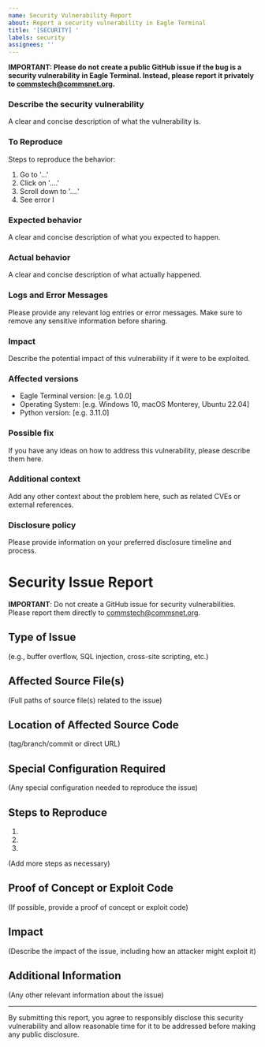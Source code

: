 ```yaml
---
name: Security Vulnerability Report
about: Report a security vulnerability in Eagle Terminal
title: '[SECURITY] '
labels: security
assignees: ''
---
```


**IMPORTANT: Please do not create a public GitHub issue if the bug is a security vulnerability in Eagle Terminal. Instead, please report it privately to commstech@commsnet.org.**

### Describe the security vulnerability
A clear and concise description of what the vulnerability is.

### To Reproduce
Steps to reproduce the behavior:
1. Go to '...'
2. Click on '....'
3. Scroll down to '....'
4. See error
I
### Expected behavior
A clear and concise description of what you expected to happen.

### Actual behavior
A clear and concise description of what actually happened.

### Logs and Error Messages
Please provide any relevant log entries or error messages. Make sure to remove any sensitive information before sharing.

### Impact
Describe the potential impact of this vulnerability if it were to be exploited.

### Affected versions
- Eagle Terminal version: [e.g. 1.0.0]
- Operating System: [e.g. Windows 10, macOS Monterey, Ubuntu 22.04]
- Python version: [e.g. 3.11.0]

### Possible fix
If you have any ideas on how to address this vulnerability, please describe them here.

### Additional context
Add any other context about the problem here, such as related CVEs or external references.

### Disclosure policy
Please provide information on your preferred disclosure timeline and process.

# Security Issue Report

**IMPORTANT**: Do not create a GitHub issue for security vulnerabilities. Please report them directly to commstech@commsnet.org.

## Type of Issue
(e.g., buffer overflow, SQL injection, cross-site scripting, etc.)

## Affected Source File(s)
(Full paths of source file(s) related to the issue)

## Location of Affected Source Code
(tag/branch/commit or direct URL)

## Special Configuration Required
(Any special configuration needed to reproduce the issue)

## Steps to Reproduce
1.
2.
3.
(Add more steps as necessary)

## Proof of Concept or Exploit Code
(If possible, provide a proof of concept or exploit code)

## Impact
(Describe the impact of the issue, including how an attacker might exploit it)

## Additional Information
(Any other relevant information about the issue)

---

By submitting this report, you agree to responsibly disclose this security vulnerability and allow reasonable time for it to be addressed before making any public disclosure.